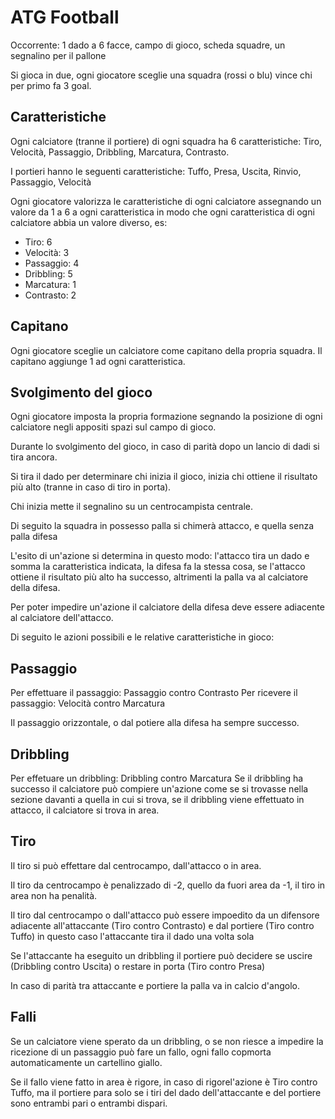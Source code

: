 ATG Football
============

Occorrente: 1 dado a 6 facce, campo di gioco, scheda squadre, un segnalino per il pallone

Si gioca in due, ogni giocatore sceglie una squadra (rossi o blu) vince chi per primo fa 3 goal.

Caratteristiche
---------------
Ogni calciatore (tranne il portiere) di ogni squadra ha 6 caratteristiche: Tiro, Velocità, Passaggio, Dribbling, Marcatura, Contrasto.

I portieri hanno le seguenti caratteristiche: Tuffo, Presa, Uscita, Rinvio, Passaggio, Velocità

Ogni giocatore valorizza le caratteristiche di ogni calciatore assegnando un valore da 1 a 6 a ogni caratteristica in modo che ogni caratteristica di ogni calciatore abbia un valore diverso, es:

 - Tiro: 6 
 - Velocità: 3 
 - Passaggio: 4 
 - Dribbling: 5 
 - Marcatura: 1  
 - Contrasto: 2

Capitano
--------
Ogni giocatore sceglie un calciatore come capitano della propria squadra. Il capitano aggiunge 1 ad ogni caratteristica.

Svolgimento del gioco
---------------------
Ogni giocatore imposta la propria formazione segnando la posizione di ogni calciatore negli appositi spazi sul campo di gioco.

Durante lo svolgimento del gioco, in caso di parità dopo un lancio di dadi si tira ancora.

Si tira il dado per determinare chi inizia il gioco, inizia chi ottiene il risultato più alto (tranne in caso di tiro in porta).

Chi inizia mette il segnalino su un centrocampista centrale.

Di seguito la squadra in possesso palla si chimerà attacco, e quella senza palla difesa

L'esito di un'azione si determina in questo modo: l'attacco tira un dado e somma la caratteristica indicata, la difesa fa la stessa cosa, se l'attacco ottiene il risultato più alto ha successo, altrimenti la palla va al calciatore della difesa.

Per poter impedire un'azione il calciatore della difesa deve essere adiacente al calciatore dell'attacco.

Di seguito le azioni possibili e le relative caratteristiche in gioco:

Passaggio
---------
Per effettuare il passaggio: Passaggio contro Contrasto 
Per ricevere il passaggio: Velocità contro Marcatura

Il passaggio orizzontale, o dal potiere alla difesa ha sempre successo.


Dribbling
---------
Per effetuare un dribbling: Dribbling contro Marcatura
Se il dribbling ha successo il calciatore può compiere un'azione come se si trovasse nella sezione davanti a quella in cui si trova, se il dribbling viene effettuato in attacco, il calciatore si trova in area.

Tiro
----
Il tiro si può effettare dal centrocampo, dall'attacco o in area. 

Il tiro da centrocampo è penalizzado di -2, quello da fuori area da -1, il tiro in area non ha penalità.

Il tiro dal centrocampo o dall'attacco può essere impoedito da un difensore adiacente all'attaccante (Tiro contro Contrasto) e dal portiere (Tiro contro Tuffo) in questo caso l'attaccante tira il dado una volta sola

Se l'attaccante ha eseguito un dribbling il portiere può decidere se uscire (Dribbling contro Uscita) o restare in porta (Tiro contro Presa)

In caso di parità tra attaccante e portiere la palla va in calcio d'angolo.

Falli
-----
Se un calciatore viene sperato da un dribbling, o se non riesce a impedire la ricezione di un passaggio può fare un fallo, ogni fallo copmorta automaticamente un cartellino giallo. 

Se il fallo viene fatto in area è rigore, in caso di rigorel'azione è Tiro contro Tuffo, ma il portiere para solo se i tiri del dado dell'attaccante e del portiere sono entrambi pari o entrambi dispari.